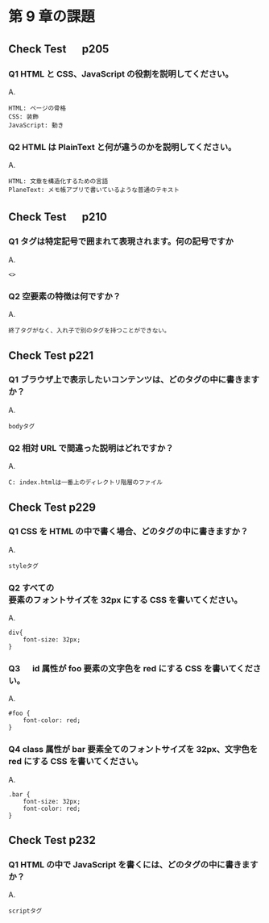 # 第 9 章の課題

## Check Test 　 p205

### Q1 HTML と CSS、JavaScript の役割を説明してください。

A.

    HTML: ページの骨格
    CSS: 装飾
    JavaScript: 動き

### Q2 HTML は PlainText と何が違うのかを説明してください。

A.

    HTML: 文章を構造化するための言語
    PlaneText: メモ帳アプリで書いているような普通のテキスト

## Check Test 　 p210

### Q1 タグは特定記号で囲まれて表現されます。何の記号ですか

A.

    <>

### Q2 空要素の特徴は何ですか？

A.

    終了タグがなく、入れ子で別のタグを持つことができない。

## Check Test p221

### Q1 ブラウザ上で表示したいコンテンツは、どのタグの中に書きますか？

A.

    bodyタグ

### Q2 相対 URL で間違った説明はどれですか？

A.

    C: index.htmlは一番上のディレクトリ階層のファイル

## Check Test p229

### Q1 CSS を HTML の中で書く場合、どのタグの中に書きますか？

A.

    styleタグ

### Q2 すべての<div>要素のフォントサイズを 32px にする CSS を書いてください。

A.

    div{
        font-size: 32px;
    }

### Q3 　 id 属性が foo 要素の文字色を red にする CSS を書いてください。

A.

    #foo {
        font-color: red;
    }

### Q4 class 属性が bar 要素全てのフォントサイズを 32px、文字色を red にする CSS を書いてください。

A.

    .bar {
        font-size: 32px;
        font-color: red;
    }

## Check Test p232

### Q1 HTML の中で JavaScript を書くには、どのタグの中に書きますか？

A.

    scriptタグ
